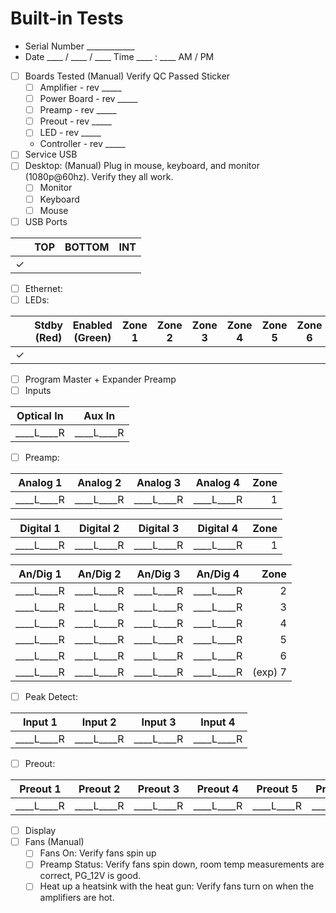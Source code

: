 # Built-in Tests
- Serial Number ____________
- Date ____ / ____ / ____  Time  ____ : ____ AM / PM
- [ ] Boards Tested (Manual) Verify QC Passed Sticker
  - [ ] Amplifier - rev _____
  - [ ] Power Board - rev _____
  - [ ] Preamp - rev _____
  - [ ] Preout - rev _____
  - [ ] LED - rev _____
  - Controller - rev _____
- [ ] Service USB
- [ ] Desktop: (Manual) Plug in mouse, keyboard, and monitor (1080p@60hz). Verify they all work.
  - [ ] Monitor
  - [ ] Keyboard
  - [ ] Mouse
- [ ] USB Ports

|   | TOP | BOTTOM | INT |
|---|-----|--------|-----|
| ✓ |     |        |     |

- [ ] Ethernet:
- [ ] LEDs:

|   | Stdby (Red) | Enabled (Green) | Zone 1 | Zone 2 | Zone 3 | Zone 4 | Zone 5 | Zone 6 |
|---|-------------|-----------------|--------|--------|--------|--------|--------|--------|
| ✓ |             |                 |        |        |        |        |        |        |

- [ ] Program Master + Expander Preamp
- [ ] Inputs

| Optical In | Aux In   |
|------------|----------|
| ____L____R |____L____R|

- [ ] Preamp:

|  Analog 1 |  Analog 2 |  Analog 3 |  Analog 4 | Zone |
|-----------|-----------|-----------|-----------|-----:|
|____L____R |____L____R |____L____R |____L____R |    1 |

| Digital 1 | Digital 2 | Digital 3 | Digital 4 | Zone |
|-----------|-----------|-----------|-----------|-----:|
|____L____R |____L____R |____L____R |____L____R |    1 |

|  An/Dig 1 |  An/Dig 2 |  An/Dig 3 |  An/Dig 4 |  Zone |
|-----------|-----------|-----------|-----------|------:|
|____L____R |____L____R |____L____R |____L____R |     2 |
|____L____R |____L____R |____L____R |____L____R |     3 |
|____L____R |____L____R |____L____R |____L____R |     4 |
|____L____R |____L____R |____L____R |____L____R |     5 |
|____L____R |____L____R |____L____R |____L____R |     6 |
|____L____R |____L____R |____L____R |____L____R |(exp) 7|

- [ ] Peak Detect:

|  Input 1  |  Input 2  |  Input 3  |  Input 4  |
|-----------|-----------|-----------|-----------|
|____L____R |____L____R |____L____R |____L____R |

- [ ] Preout:

| Preout 1 | Preout 2 | Preout 3 | Preout 4 | Preout 5 | Preout 6 |
|----------|----------|----------|----------|----------|----------|
|____L____R|____L____R|____L____R|____L____R|____L____R|____L____R|

- [ ] Display
- [ ] Fans (Manual)
  - [ ] Fans On: Verify fans spin up
  - [ ] Preamp Status: Verify fans spin down, room temp measurements are correct, PG_12V is good.
  - [ ] Heat up a heatsink with the heat gun: Verify fans turn on when the amplifiers are hot.
